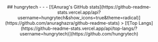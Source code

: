 <center>
## hungrytech 
- - -
[![Anurag's GitHub stats](https://github-readme-stats.vercel.app/api?username=hungrytech&show_icons=true&theme=radical)](https://github.com/anuraghazra/github-readme-stats)
>
[![Top Langs](https://github-readme-stats.vercel.app/api/top-langs/?username=hungrytech)](https://github.com/hungrytech)
</center>
